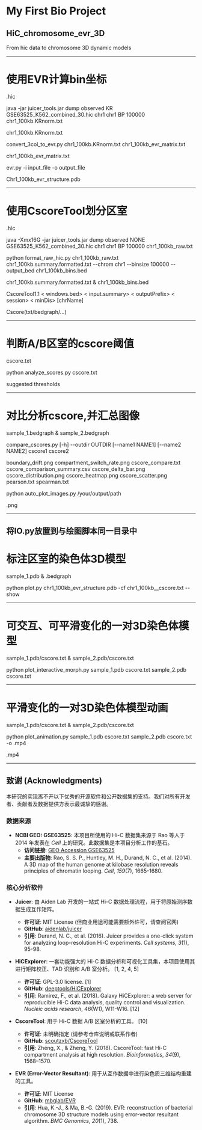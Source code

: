 # My First Bio Project
## HiC_chromosome_evr_3D
From hic data to chromosome 3D dynamic models

----------------------------------------------------------------------------
# 使用EVR计算bin坐标

.hic

java -jar juicer_tools.jar dump observed KR GSE63525_K562_combined_30.hic chr1 chr1 BP 100000 chr1_100kb.KRnorm.txt

chr1_100kb.KRnorm.txt

convert_3col_to_evr.py chr1_100kb.KRnorm.txt chr1_100kb_evr_matrix.txt

chr1_100kb_evr_matrix.txt

evr.py -i input_file -o output_file

Chr1_100kb_evr_structure.pdb

----------------------------------------------------------------------------
# 使用CscoreTool划分区室

.hic

java -Xmx16G -jar juicer_tools.jar dump observed NONE GSE63525_K562_combined_30.hic chr1 chr1 BP 100000 chr1_100kb_raw.txt

python format_raw_hic.py chr1_100kb_raw.txt chr1_100kb.summary.formatted.txt --chrom chr1 --binsize 100000 --output_bed chr1_100kb_bins.bed

chr1_100kb.summary.formatted.txt & chr1_100kb_bins.bed

CscoreTool1.1 < windows.bed> < input.summary> < outputPrefix> < session> < minDis> [chrName]

Cscore(txt/bedgraph/…)

---------------------------------------------------------------------------
# 判断A/B区室的cscore阈值

cscore.txt

python analyze_scores.py cscore.txt

suggested thresholds

---------------------------------------------------------------------------
# 对比分析cscore,并汇总图像

sample_1.bedgraph & sample_2.bedgraph

compare_cscores.py [-h] --outdir OUTDIR [--name1 NAME1] [--name2 NAME2] cscore1 cscore2

boundary_drift.png
compartment_switch_rate.png
cscore_compare.txt
cscore_comparison_summary.csv
cscore_delta_bar.png
cscore_distribution.png
cscore_heatmap.png
cscore_scatter.png
pearson.txt
spearman.txt

python auto_plot_images.py /your/output/path

.png

----------------------------------------------------------------------------
## 将IO.py放置到与绘图脚本同一目录中
# 标注区室的染色体3D模型

sample_1.pdb & .bedgraph

python plot.py chr1_100kb_evr_structure.pdb -cf chr1_100kb__cscore.txt --show

----------------------------------------------------------------------------
# 可交互、可平滑变化的一对3D染色体模型

sample_1.pdb/cscore.txt & sample_2.pdb/cscore.txt

python plot_interactive_morph.py sample_1.pdb cscore.txt sample_2.pdb cscore.txt

----------------------------------------------------------------------------
# 平滑变化的一对3D染色体模型动画

sample_1.pdb/cscore.txt & sample_2.pdb/cscore.txt

python plot_animation.py sample_1.pdb cscore.txt sample_2.pdb cscore.txt -o .mp4

.mp4

-------------------------------------------------------------------------------
## 致谢 (Acknowledgments)

本研究的实现离不开以下优秀的开源软件和公开数据集的支持。我们对所有开发者、贡献者及数据提供方表示最诚挚的感谢。

### 数据来源

*   **NCBI GEO: GSE63525**: 本项目所使用的 Hi-C 数据集来源于 Rao 等人于 2014 年发表在 *Cell* 上的研究。此数据集是本项目分析工作的基石。
    *   **访问链接**: [GEO Accession GSE63525](https://www.ncbi.nlm.nih.gov/geo/query/acc.cgi?acc=GSE63525)
    *   **主要出版物**: Rao, S. S. P., Huntley, M. H., Durand, N. C., et al. (2014). A 3D map of the human genome at kilobase resolution reveals principles of chromatin looping. *Cell*, *159*(7), 1665-1680.

### 核心分析软件

*   **Juicer**: 由 Aiden Lab 开发的一站式 Hi-C 数据处理流程，用于将原始测序数据生成互作矩阵。
    *   **许可证**: MIT License (但商业用途可能需要额外许可，请查阅官网)
    *   **GitHub**: [aidenlab/juicer](https://github.com/aidenlab/juicer)
    *   **引用**: Durand, N. C., et al. (2016). Juicer provides a one-click system for analyzing loop-resolution Hi-C experiments. *Cell systems*, *3*(1), 95-98.

*   **HiCExplorer**: 一套功能强大的 Hi-C 数据分析和可视化工具集，本项目使用其进行矩阵校正、TAD 识别和 A/B 室分析。 [1, 2, 4, 5]
    *   **许可证**: GPL-3.0 license. [1]
    *   **GitHub**: [deeptools/HiCExplorer](https://github.com/deeptools/HiCExplorer)
    *   **引用**: Ramirez, F., et al. (2018). Galaxy HiCExplorer: a web server for reproducible Hi-C data analysis, quality control and visualization. *Nucleic acids research*, *46*(W1), W11-W16. [12]

*   **CscoreTool**: 用于 Hi-C 数据 A/B 区室分析的工具。 [10]
    *   **许可证**: 未明确指定 (请参考仓库说明或联系作者)
    *   **GitHub**: [scoutzxb/CscoreTool](https://github.com/scoutzxb/CscoreTool)
    *   **引用**: Zheng, X., & Zheng, Y. (2018). CscoreTool: fast Hi-C compartment analysis at high resolution. *Bioinformatics*, *34*(9), 1568–1570. 

*   **EVR (Error-Vector Resultant)**: 用于从互作数据中进行染色质三维结构重建的工具。
    *   **许可证**: MIT License
    *   **GitHub**: [mbglab/EVR](https://github.com/mbglab/EVR)
    *   **引用**:  Hua, K.-J., & Ma, B.-G. (2019). EVR: reconstruction of bacterial chromosome 3D structure models using error-vector resultant algorithm. *BMC Genomics*, *20*(1), 738.
